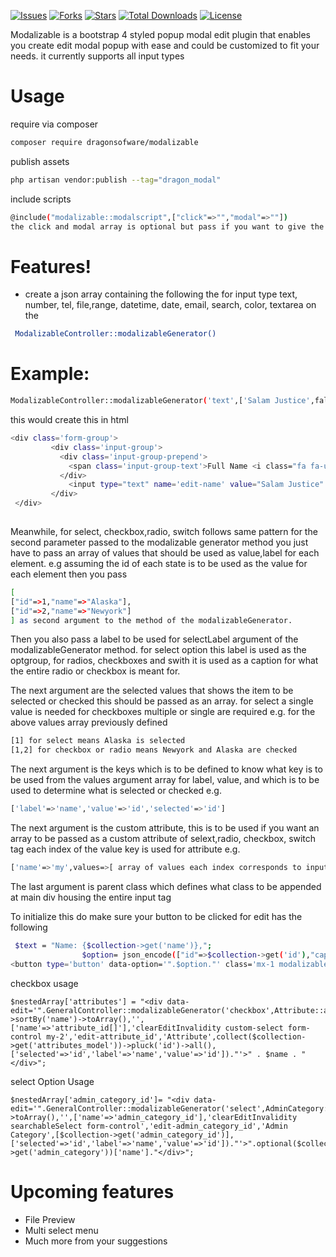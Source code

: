 
[![Issues](https://img.shields.io/github/issues/spartyboy/modalizable?style=for-the-badge)](https://github.com/spartyboy/modalizable/issues)
[![Forks](https://img.shields.io/github/forks/spartyboy/modalizable?style=for-the-badge)](https://github.com/spartyboy/modalizable/network/members)
[![Stars](https://img.shields.io/github/stars/spartyboy/modalizable?style=for-the-badge)](https://github.com/spartyboy/modalizable/stargazers)
[![Total Downloads](https://poser.pugx.org/dragonsoftware/modalizable/downloads)](//packagist.org/packages/dragonsoftware/modalizable)
[![License](https://poser.pugx.org/dragonsoftware/modalizable/license)](//packagist.org/packages/dragonsoftware/modalizable)



Modalizable is a bootstrap 4 styled popup modal edit plugin that enables you create edit modal popup with ease and could be customized to fit your needs. it currently supports all input types
# Usage

require via composer
```sh
composer require dragonsofware/modalizable
```

publish assets
```sh
php artisan vendor:publish --tag="dragon_modal"
```
include scripts
```sh
@include("modalizable::modalscript",["click"=>"","modal"=>""])
the click and modal array is optional but pass if you want to give the modal a different id, by default this is called modalizableModal for modal name and the click is the class name that triggers the event.
```
# Features!

  - create a json array containing the following the for input type text, number, tel, file,range, datetime, date, email, search, color, textarea on the
  ```sh
   ModalizableController::modalizableGenerator()
   ```
 # Example: 
   ```sh
   ModalizableController::modalizableGenerator('text',['Salam Justice',false, 'Full Name'],'user',['name'=>'full_name','data-menu'=>'main'],'form-control clearError','edit-name');
   ``` 
   
   
   this would create this in html
   
   ```sh
   <div class='form-group'>
            <div class='input-group'>
              <div class='input-group-prepend'>
                <span class='input-group-text'>Full Name <i class="fa fa-user"></i></span>
              </div>
                <input type="text" name='edit-name' value="Salam Justice" data-menu='main' />
            </div>
    </div>        
            
   ```
  Meanwhile, for select, checkbox,radio, switch follows same pattern for the second parameter passed to the modalizable generator method you just have to pass an array of values that should be used as value,label for each element. e.g assuming the id of each state is to be used as the value for each element then you pass
  
  ```sh
  [
  ["id"=>1,"name"=>"Alaska"],
  ["id"=>2,"name"=>"Newyork"]
  ] as second argument to the method of the modalizableGenerator.
  ```
Then you also pass a label to be used for selectLabel argument of the modalizableGenerator method. for select option this label is used as the optgroup, for radios, checkboxes and swith it is used as a caption for what the entire radio or checkbox is meant for.

The next argument are the selected values that shows the item to be selected or checked this should be passed as an array. for select a single value is  needed for checkboxes multiple or single are required e.g. for the above values array previously defined
```sh
[1] for select means Alaska is selected
[1,2] for checkbox or radio means Newyork and Alaska are checked
```

The next argument is the keys which is to be defined to know what key is to be used from the values argument array for label, value, and which is to be used to determine what is selected or checked e.g.

```sh
['label'=>'name','value'=>'id','selected'=>'id'] 
```

The next argument is the custom attribute, this is to be used if you want an array to be passed as a custom attribute of selext,radio, checkbox, switch tag each index of the value key is used for attribute e.g.
```sh
['name'=>'my',values=>[ array of values each index corresponds to input of the value argument]] to access this a custom attribute of data-my is created with value of index of the currently iterated value argument
```

The last argument is parent class which defines what class to be appended at main div housing the entire input tag

To initialize this do make sure your button to be clicked for edit has the following

```sh
 $text = "Name: {$collection->get('name')},";
                $option= json_encode(["id"=>$collection->get('id'),"caption"=>"Edit Programme For $text","url"=>route('crudprogramme.update',['crudprogramme'=>$collection->get('id')]),"csrf"=>csrf_token(),"class"=>"silentSubmit","placeholder"=>"editErrorMessages","errors"=>"clearEditInvalidity","type"=>"edit"]);
<button type='button' data-option='".$option."' class='mx-1 modalizable my-1 btn btn-sm btn-primary'><i class='fa fa-edit'></i>
```

checkbox usage

```shell script
$nestedArray['attributes'] = "<div data-edit='".GeneralController::modalizableGenerator('checkbox',Attribute::all()->sortBy('name')->toArray(),'',['name'=>'attribute_id[]'],'clearEditInvalidity custom-select form-control my-2','edit-attribute_id','Attribute',collect($collection->get('attributes_model'))->pluck('id')->all(),['selected'=>'id','label'=>'name','value'=>'id'])."'>" . $name . "</div>";
```

select Option Usage

```shell script
$nestedArray['admin_category_id']= "<div data-edit='".GeneralController::modalizableGenerator('select',AdminCategory::all()->toArray(),'',['name'=>'admin_category_id'],'clearEditInvalidity searchableSelect form-control','edit-admin_category_id','Admin Category',[$collection->get('admin_category_id')],['selected'=>'id','label'=>'name','value'=>'id'])."'>".optional($collection->get('admin_category'))['name']."</div>";
```

# Upcoming features

* File Preview
* Multi select menu
* Much more from your suggestions
